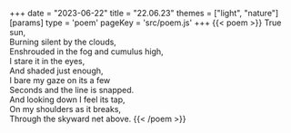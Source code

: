 +++
date = "2023-06-22"
title = "22.06.23"
themes = ["light", "nature"]
[params]
  type = 'poem'
  pageKey = 'src/poem.js'
+++
{{< poem >}}
True sun,  
Burning silent by the clouds,  
Enshrouded in the fog and cumulus high,  
I stare it in the eyes,  
And shaded just enough,  
I bare my gaze on its a few  
Seconds and the line is snapped.  
And looking down I feel its tap,  
On my shoulders as it breaks,  
Through the skyward net above.
{{< /poem >}}